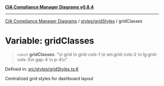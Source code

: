 [**CIA Compliance Manager Diagrams v0.8.4**](../../../README.md)

***

[CIA Compliance Manager Diagrams](../../../modules.md) / [styles/gridStyles](../README.md) / gridClasses

# Variable: gridClasses

> `const` **gridClasses**: "\n  grid \n  grid-cols-1 \n  sm:grid-cols-2 \n  lg:grid-cols-3\n  gap-4 \n  p-4\n"

Defined in: [src/styles/gridStyles.ts:6](https://github.com/Hack23/cia-compliance-manager/blob/a6d8d6a2cab2160940b9a047208c12088d7e02cf/src/styles/gridStyles.ts#L6)

Centralized grid styles for dashboard layout

